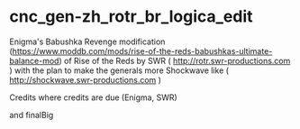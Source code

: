 # cnc_gen-zh_rotr_br_logica_edit

Enigma's Babushka Revenge modification (https://www.moddb.com/mods/rise-of-the-reds-babushkas-ultimate-balance-mod) of Rise of the Reds by SWR ( http://rotr.swr-productions.com ) with the plan to make the generals more Shockwave like ( http://shockwave.swr-productions.com )

Credits where credits are due (Enigma, SWR)

and finalBig
